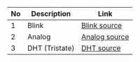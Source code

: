 
No | Description | Link
------------ | ------------- | -------------
1 | Blink  | [Blink source](http://google.com)
2 | Analog  |[Analog source](https://github.com/valoni/netmf-interpreter4x/tree/master/netfm%20drivers%20and%20examples/AnalogPins)
3 | DHT (Tristate)  | [DHT source](https://github.com/valoni/netmf-interpreter4x/tree/master/netfm%20drivers%20and%20examples/DHT11_DHT12_SENSORS)
